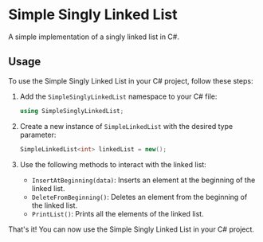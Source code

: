 # Simple Singly Linked List

A simple implementation of a singly linked list in C#.

## Usage

To use the Simple Singly Linked List in your C# project, follow these steps:

1. Add the `SimpleSinglyLinkedList` namespace to your C# file:

   ```csharp
   using SimpleSinglyLinkedList;
   ```

2. Create a new instance of `SimpleLinkedList` with the desired type parameter:

   ```csharp
   SimpleLinkedList<int> linkedList = new();
   ```

3. Use the following methods to interact with the linked list:

   - `InsertAtBeginning(data)`: Inserts an element at the beginning of the linked list.
   - `DeleteFromBeginning()`: Deletes an element from the beginning of the linked list.
   - `PrintList()`: Prints all the elements of the linked list.

That's it! You can now use the Simple Singly Linked List in your C# project.
